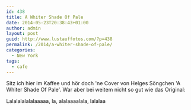 ```yaml
---
id: 438
title: A Whiter Shade Of Pale
date: 2014-05-23T20:38:43+01:00
author: admin
layout: post
guid: http://www.lustauffotos.com/?p=438
permalink: /2014/a-whiter-shade-of-pale/
categories:
  - New York
tags:
  - cafe
---
```

Sitz ich hier im Kaffee und hör doch 'ne Cover von Helges Söngchen 'A Whiter Shade Of Pale'. War aber bei weitem nicht so gut wie das Original:



Lalalalalalalaaaaa, la, alalaaaalala, lalalaa